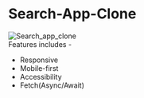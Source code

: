 # Search-App-Clone
![Search_app_clone](yousearch.gif) </br>
Features includes - </br>
* Responsive</br>
* Mobile-first </br>
* Accessibility </br>
* Fetch(Async/Await)
